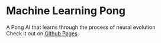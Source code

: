 # Machine Learning Pong
A Pong AI that learns through the process of neural evolution  
Check it out on [Github Pages](https://hadley31.github.io/pong-neural-evolution).
